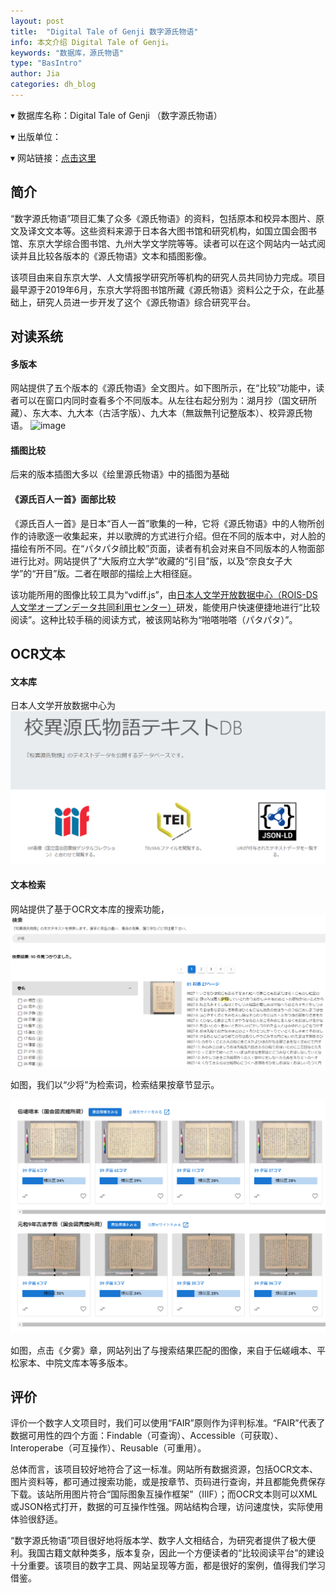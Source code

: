 ```yaml
---
layout: post
title:  "Digital Tale of Genji 数字源氏物语"
info: 本文介绍 Digital Tale of Genji。
keywords: "数据库，源氏物语"
type: "BasIntro"
author: Jia
categories: dh_blog
---
```


▾ 数据库名称：Digital Tale of Genji （数字源氏物语） 

▾ 出版单位：

▾ 网站链接：[点击这里](https://genji.dl.itc.u-tokyo.ac.jp/)

## 简介

“数字源氏物语”项目汇集了众多《源氏物语》的资料，包括原本和校异本图片、原文及译文文本等。这些资料来源于日本各大图书馆和研究机构，如国立国会图书馆、东京大学综合图书馆、九州大学文学院等等。读者可以在这个网站内一站式阅读并且比较各版本的《源氏物语》文本和插图影像。

该项目由来自东京大学、人文情报学研究所等机构的研究人员共同协力完成。项目最早源于2019年6月，东京大学将图书馆所藏《源氏物语》资料公之于众，在此基础上，研究人员进一步开发了这个《源氏物语》综合研究平台。

## 对读系统

#### 多版本

网站提供了五个版本的《源氏物语》全文图片。如下图所示，在“比较”功能中，读者可以在窗口内同时查看多个不同版本。从左往右起分别为：湖月抄（国文研所藏）、东大本、九大本（古活字版）、九大本（無跋無刊记整版本）、校异源氏物语。
![image](https://raw.githubusercontent.com/DHHD2022/DHHD2022.GitHub.io/main/pics/2022-05-20/yswyVergleich.png)

#### 插图比较

后来的版本插图大多以《绘里源氏物语》中的插图为基础

#### 《源氏百人一首》面部比较

《源氏百人一首》是日本“百人一首”歌集的一种，它将《源氏物语》中的人物所创作的诗歌逐一收集起来，并以歌牌的方式进行介绍。但在不同的版本中，对人脸的描绘有所不同。在“パタパタ顔比較”页面，读者有机会对来自不同版本的人物面部进行比对。网站提供了“大阪府立大学”收藏的“引目”版，以及“奈良女子大学”的“开目”版。二者在眼部的描绘上大相径庭。

该功能所用的图像比较工具为“vdiff.js”，由[日本人文学开放数据中心（ROIS-DS 人文学オープンデータ共同利用センター）](http://codh.rois.ac.jp/)研发，能使用户快速便捷地进行“比较阅读”。这种比较手稿的阅读方式，被该网站称为“啪嗒啪嗒（パタパタ）”。

## OCR文本

#### 文本库
日本人文学开放数据中心为
![image](https://raw.githubusercontent.com/DHHD2022/DHHD2022.GitHub.io/main/pics/2022-05-20/textDB.png)

#### 文本检索
网站提供了基于OCR文本库的搜索功能，
![image](https://raw.githubusercontent.com/DHHD2022/DHHD2022.GitHub.io/main/pics/2022-05-20/SEARCH.png)

如图，我们以“少将”为检索词，检索结果按章节显示。

![image](https://raw.githubusercontent.com/DHHD2022/DHHD2022.GitHub.io/main/pics/2022-05-20/YSWYAISEARCH.png)

如图，点击《夕雾》章，网站列出了与搜索结果匹配的图像，来自于伝嵯峨本、平松家本、中院文库本等多版本。

## 评价
评价一个数字人文项目时，我们可以使用“FAIR”原则作为评判标准。“FAIR”代表了数据可用性的四个方面：Findable（可查询）、Accessible（可获取）、Interoperabe（可互操作）、Reusable（可重用）。

总体而言，该项目较好地符合了这一标准。网站所有数据资源，包括OCR文本、图片资料等，都可通过搜索功能，或是按章节、页码进行查询，并且都能免费保存下载。该站所用图片符合“国际图象互操作框架”（IIIF）；而OCR文本则可以XML或JSON格式打开，数据的可互操作性强。网站结构合理，访问速度快，实际使用体验很舒适。

“数字源氏物语”项目很好地将版本学、数字人文相结合，为研究者提供了极大便利。我国古籍文献种类多，版本复杂，因此一个方便读者的“比较阅读平台”的建设十分重要。该项目的数字工具、网站呈现等方面，都是很好的案例，值得我们学习借鉴。